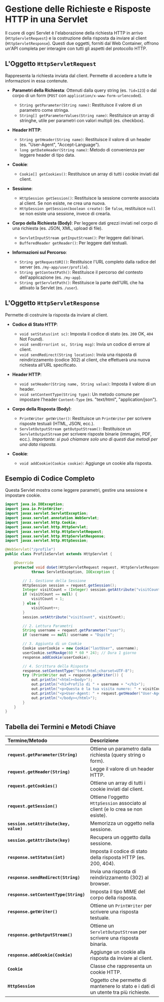 # Gestione delle Richieste e Risposte HTTP in una Servlet

Il cuore di ogni Servlet è l'elaborazione della richiesta HTTP in arrivo (`HttpServletRequest`) e la costruzione della risposta da inviare al client (`HttpServletResponse`). Questi due oggetti, forniti dal Web Container, offrono un'API completa per interagire con tutti gli aspetti del protocollo HTTP.

## L'Oggetto `HttpServletRequest`

Rappresenta la richiesta inviata dal client. Permette di accedere a tutte le informazioni in essa contenute.

- **Parametri della Richiesta**: Ottenuti dalla query string (es. `?id=123`) o dal corpo di un form (`POST` con `application/x-www-form-urlencoded`).
  - `String getParameter(String name)`: Restituisce il valore di un parametro come stringa.
  - `String[] getParameterValues(String name)`: Restituisce un array di stringhe, utile per parametri con valori multipli (es. checkbox).

- **Header HTTP**:
  - `String getHeader(String name)`: Restituisce il valore di un header (es. "User-Agent", "Accept-Language").
  - `long getDateHeader(String name)`: Metodo di convenienza per leggere header di tipo data.

- **Cookie**:
  - `Cookie[] getCookies()`: Restituisce un array di tutti i cookie inviati dal client.

- **Sessione**:
  - `HttpSession getSession()`: Restituisce la sessione corrente associata al client. Se non esiste, ne crea una nuova.
  - `HttpSession getSession(boolean create)`: Se `false`, restituisce `null` se non esiste una sessione, invece di crearla.

- **Corpo della Richiesta (Body)**: Per leggere dati grezzi inviati nel corpo di una richiesta (es. JSON, XML, upload di file).
  - `ServletInputStream getInputStream()`: Per leggere dati binari.
  - `BufferedReader getReader()`: Per leggere dati testuali.

- **Informazioni sul Percorso**:
  - `String getRequestURI()`: Restituisce l'URL completo dalla radice del server (es. `/my-app/user/profile`).
  - `String getContextPath()`: Restituisce il percorso del contesto dell'applicazione (es. `/my-app`).
  - `String getServletPath()`: Restituisce la parte dell'URL che ha attivato la Servlet (es. `/user`).

## L'Oggetto `HttpServletResponse`

Permette di costruire la risposta da inviare al client.

- **Codice di Stato HTTP**:
  - `void setStatus(int sc)`: Imposta il codice di stato (es. `200` OK, `404` Not Found).
  - `void sendError(int sc, String msg)`: Invia un codice di errore al client.
  - `void sendRedirect(String location)`: Invia una risposta di reindirizzamento (codice 302) al client, che effettuerà una nuova richiesta all'URL specificato.

- **Header HTTP**:
  - `void setHeader(String name, String value)`: Imposta il valore di un header.
  - `void setContentType(String type)`: Un metodo comune per impostare l'header `Content-Type` (es. "text/html", "application/json").

- **Corpo della Risposta (Body)**:
  - `PrintWriter getWriter()`: Restituisce un `PrintWriter` per scrivere risposte testuali (HTML, JSON, ecc.).
  - `ServletOutputStream getOutputStream()`: Restituisce un `ServletOutputStream` per scrivere risposte binarie (immagini, PDF, ecc.).
    *Importante: si può chiamare solo uno di questi due metodi per una data risposta.*

- **Cookie**:
  - `void addCookie(Cookie cookie)`: Aggiunge un cookie alla risposta.

## Esempio di Codice Completo

Questa Servlet mostra come leggere parametri, gestire una sessione e impostare cookie.

```java
import java.io.IOException;
import java.io.PrintWriter;
import javax.servlet.ServletException;
import javax.servlet.annotation.WebServlet;
import javax.servlet.http.Cookie;
import javax.servlet.http.HttpServlet;
import javax.servlet.http.HttpServletRequest;
import javax.servlet.http.HttpServletResponse;
import javax.servlet.http.HttpSession;

@WebServlet("/profile")
public class ProfileServlet extends HttpServlet {

    @Override
    protected void doGet(HttpServletRequest request, HttpServletResponse response)
            throws ServletException, IOException {

        // 1. Gestione della Sessione
        HttpSession session = request.getSession();
        Integer visitCount = (Integer) session.getAttribute("visitCount");
        if (visitCount == null) {
            visitCount = 1;
        } else {
            visitCount++;
        }
        session.setAttribute("visitCount", visitCount);

        // 2. Lettura Parametri
        String username = request.getParameter("user");
        if (username == null) username = "Ospite";

        // 3. Aggiunta di un Cookie
        Cookie userCookie = new Cookie("lastUser", username);
        userCookie.setMaxAge(60 * 60 * 24); // Dura 1 giorno
        response.addCookie(userCookie);

        // 4. Scrittura della Risposta
        response.setContentType("text/html;charset=UTF-8");
        try (PrintWriter out = response.getWriter()) {
            out.println("<html><body>");
            out.println("<h1>Profilo di " + username + "</h1>");
            out.println("<p>Questa è la tua visita numero: " + visitCount + "</p>");
            out.println("<p>User-Agent: " + request.getHeader("User-Agent") + "</p>");
            out.println("</body></html>");
        }
    }
}
```

## Tabella dei Termini e Metodi Chiave

| Termine/Metodo | Descrizione |
| :--- | :--- |
| **`request.getParameter(String)`** | Ottiene un parametro dalla richiesta (query string o form). |
| **`request.getHeader(String)`** | Legge il valore di un header HTTP. |
| **`request.getCookies()`** | Ottiene un array di tutti i cookie inviati dal client. |
| **`request.getSession()`** | Ottiene l'oggetto `HttpSession` associato al client (e lo crea se non esiste). |
| **`session.setAttribute(key, value)`** | Memorizza un oggetto nella sessione. |
| **`session.getAttribute(key)`** | Recupera un oggetto dalla sessione. |
| **`response.setStatus(int)`** | Imposta il codice di stato della risposta HTTP (es. 200, 404). |
| **`response.sendRedirect(String)`** | Invia una risposta di reindirizzamento (302) al browser. |
| **`response.setContentType(String)`** | Imposta il tipo MIME del corpo della risposta. |
| **`response.getWriter()`** | Ottiene un `PrintWriter` per scrivere una risposta testuale. |
| **`response.getOutputStream()`** | Ottiene un `ServletOutputStream` per scrivere una risposta binaria. |
| **`response.addCookie(Cookie)`** | Aggiunge un cookie alla risposta da inviare al client. |
| **`Cookie`** | Classe che rappresenta un cookie HTTP. |
| **`HttpSession`** | Oggetto che permette di mantenere lo stato e i dati di un utente tra più richieste. |
